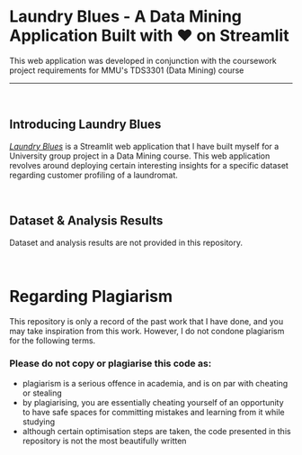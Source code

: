 # Laundry Blues - A Data Mining Application Built with ❤️ on Streamlit
This web application was developed in conjunction with the coursework project requirements for MMU's TDS3301 (Data Mining) course
<hr />
<br />

## Introducing Laundry Blues
<i><a href="https://laundryblues.herokuapp.com/">Laundry Blues</a></i> is a Streamlit web application that I have built myself for a University group project in a Data Mining course.
This web application revolves around deploying certain interesting insights for a specific dataset regarding customer profiling of a laundromat.

<br />


## Dataset & Analysis Results
Dataset and analysis results are not provided in this repository.

<br />

# Regarding Plagiarism
This repository is only a record of the past work that I have done, and you may take inspiration from this work. However, I do not condone plagiarism for the following terms.

### Please do not copy or plagiarise this code as:
- plagiarism is a serious offence in academia, and is on par with cheating or stealing
- by plagiarising, you are essentially cheating yourself of an opportunity to have safe spaces for committing mistakes and learning from it while studying
- although certain optimisation steps are taken, the code presented in this repository is not the most beautifully written
